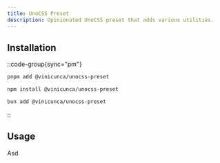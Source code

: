 ```yaml
---
title: UnoCSS Preset
description: Opinionated UnoCSS preset that adds various utilities.
---
```


## Installation

::code-group{sync="pm"}

```bash [pnpm]
pnpm add @vinicunca/unocss-preset
```

```bash [npm]
npm install @vinicunca/unocss-preset
```

```bash [bun]
bun add @vinicunca/unocss-preset
```
::

## Usage

Asd
